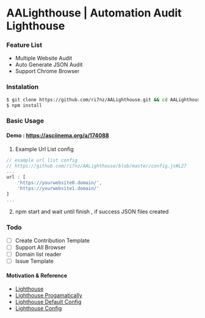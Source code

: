 # AALighthouse | Automation Audit Lighthouse
### Feature List 
- Multiple Website Audit
- Auto Generate JSON Audit
- Support Chrome Browser
### Instalation
```sh
$ git clone https://github.com/ri7nz/AALighthouse.git && cd AALighthouse
$ npm install
```
### Basic Usage 
#### Demo : https://asciinema.org/a/174088
1. Example Url List config
```js
// example url list config
// https://github.com/ri7nz/AALighthouse/blob/master/config.js#L27 
...
url : [
    'https://yourwebsite0.domain/',
    'https://yourwebsite1.domain/'
]
...
```
   
2. npm start and wait until finish , if success JSON files created


### Todo 
- [ ] Create Contribution Template   
- [ ] Support All Browser   
- [ ] Domain list reader   
- [ ] Issue Template

#### Motivation & Reference
- [Lighthouse](https://github.com/GoogleChrome/lighthouse)
- [Lighthouse Progamatically](https://github.com/GoogleChrome/lighthouse/tree/master/docs)
- [Lighthouse Default Config](https://github.com/GoogleChrome/lighthouse/blob/master/lighthouse-core/config/default.js#L31)
- [Lighthouse Config](https://github.com/GoogleChrome/lighthouse/blob/master/docs/configuration.md)
